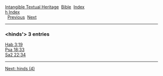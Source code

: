 [Intangible Textual Heritage](../../index)  [Bible](../index) 
[Index](index)   
[h Index](_h_)  
  [Previous](c05481)  [Next](c05483) 

------------------------------------------------------------------------

### &lt;hinds'&gt; 3 entries

[Hab 3:19](../kjv/hab003.htm#019)  
[Psa 18:33](../kjv/psa018.htm#033)  
[Sa2 22:34](../kjv/sa2022.htm#034)  

------------------------------------------------------------------------

[Next: hinds (4)](c05483)
